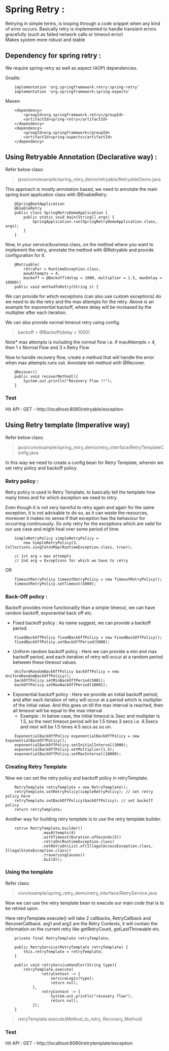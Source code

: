 # Spring Retry :

Retrying in simple terms, is looping through a code snippet when any kind of error occurs.
Basically retry is implemented to handle transient errors gracefully (such as failed network calls or timeout error)  
Makes system more robust and stable

## Dependency for spring retry :

We require spring-retry as well as aspect (AOP) dependencies.

Gradle:
```
    implementation 'org.springframework.retry:spring-retry'
    implementation 'org.springframework:spring-aspects'
```

Maven:
```
    <dependency>
        <groupId>org.springframework.retry</groupId>
        <artifactId>spring-retry</artifactId>
    </dependency>
    <dependency>
        <groupId>org.springframework</groupId>
        <artifactId>spring-aspects</artifactId>
    </dependency>
```

## Using Retryable Annotation (Declarative way) :

Refer below class:
> java/com/example/spring_retry_demo/retryable/RetryableDemo.java

This approach is mostly annotation based, we need to annotate the main spring boot application class with @EnableRetry.

```
    @SpringBootApplication
    @EnableRetry
    public class SpringRetryDemoApplication {
        public static void main(String[] args) {
            SpringApplication.run(SpringRetryDemoApplication.class, args);
        }
    }
```

Now, In your service/business class, on the method where you want to implement the retry, annotate the method with
@Retryable and provide configuration for it.

```
    @Retryable(
        retryFor = RuntimeException.class,
        maxAttempts = 4,
        backoff = @Backoff(delay = 1000, multiplier = 1.5, maxDelay = 10000))
    public void methodToRetry(String s) {
```

We can provide for which exceptions (can also use custom exceptions) do we need to do the retry and the max attempts 
for the retry. 
Above is an example for exponential backoff, where delay will be increased by the multiplier after each iteration.

We can also provide normal timeout retry using config.
> backoff = @Backoff(delay = 1000)

Note* max attempts is including the normal flow i.e. if maxAttempts = 4, then
1 x Normal Flow and 3 x Retry Flow

Now to handle recovery flow, create a method that will handle the error when max attempts runs out.
Annotate teh method with @Recover.

```
    @Recover()
    public void recoverMethod(){
        System.out.println("Recovery Flow !!");
    }
```

### Test
Hit API : GET - http://localhost:8080/retryable/exception

## Using Retry template (Imperative way)
Refer below class:
> java/com/example/spring_retry_demo/retry_interface/RetryTemplateConfig.java

In this way we need to create a config bean for Retry Template, wherein we set retry policy and backoff policy.

### Retry policy :

Retry policy is used in Retry Template, to basically tell the template how many times and for which exception 
we need to retry. 

Even though it is not very harmful to retry again and again for the same exception, it is not advisable to do so,
as it can waste the resources, moreover it makes no sense if that exception has the behaviour for occurring 
continuously. So only retry for the exceptions which are valid for our use case and might heal over some period of time.
```
    SimpleRetryPolicy simpleRetryPolicy = 
        new SimpleRetryPolicy(3, Collections.singletonMap(RuntimeException.class, true));
        
    // 1st arg = max attempts
    // 2nd arg = Exceptions for which we have to retry
```
OR
```
    TimeoutRetryPolicy timeoutRetryPolicy = new TimeoutRetryPolicy();
    timeoutRetryPolicy.setTimeout(5000);
```

### Back-Off policy :

Backoff provides more functionality than a simple timeout, we can have random backoff, exponential back off etc.

- Fixed backoff policy : As name suggest, we can provide a backoff period.

```
    FixedBackOffPolicy fixedBackOffPolicy = new FixedBackOffPolicy();
    fixedBackOffPolicy.setBackOffPeriod(5000);
```

- Uniform random backoff policy : Here we can provide a min and max backoff period, and each iteration 
 of retry will occur at a random period between these timeout values.

```
    UniformRandomBackOffPolicy backOffPolicy = new UniformRandomBackOffPolicy();
    backOffPolicy.setMinBackOffPeriod(5001);
    backOffPolicy.setMaxBackOffPeriod(10001);
```

- Exponential backoff policy : Here we provide an initial backoff period, and after each iteration
  of retry will occur at a period which is multiplier of the initial value. 
  And this goes on till the max interval is reached, then all timeout will be equal to the max interval
  - Example : In below case, the initial timeout is 3sec and multiplier is 1.5, 
    so the next timeout period will be 1.5 times 3 secs i.e. 4.5secs and next will be 1.5 times 4.5 secs as so on.

```
    ExponentialBackOffPolicy exponentialBackOffPolicy = new ExponentialBackOffPolicy();
    exponentialBackOffPolicy.setInitialInterval(3000);
    exponentialBackOffPolicy.setMultiplier(1.5);
    exponentialBackOffPolicy.setMaxInterval(10000);
```

### Creating Retry Template

Now we can set the retry policy and backoff policy in retryTemplate.

```
    RetryTemplate retryTemplate = new RetryTemplate(); 
    retryTemplate.setRetryPolicy(simpleRetryPolicy); // set retry policy here
    retryTemplate.setBackOffPolicy(backOffPolicy); // set backoff policy
    return retryTemplate;
```

Another way for building retry template is to use the retry template builder.
```
    retrun RetryTemplate.builder()
                .maxAttempts(4)
                .withTimeout(Duration.ofSeconds(5))
                .retryOn(RuntimeException.class)
                .notRetryOn(List.of(IllegalAccessException.class, IllegalStateException.class))
                .traversingCauses()
                .build();
```

### Using the template

Refer class: 
> com/example/spring_retry_demo/retry_interface/RetryService.java

Now we can use the retry template bean to execute our main code that is to be retried upon.

Here retryTemplate.execute() will take 2 callbacks, RetryCallback and RecoverCallback.
arg1 and arg2 are the Retry Contexts, it will contain the information on the current retry like getRetryCount, 
getLastThrowable etc.  

```
    private final RetryTemplate retryTemplate;

    public RetryService(RetryTemplate retryTemplate) {
        this.retryTemplate = retryTemplate;
    }

    public void retryServiceHandler(String type){
        retryTemplate.execute(
                retryContext -> {
                    serviceLogic(type);
                    return null;
            },
                retryContext -> {
                    System.out.println("recovery flow");
                    return null;
            });
    }
```

> retryTemplate.execute(Method_to_retry, Recovery_Method)

### Test
Hit API : GET - http://localhost:8080/retrytemplate/exception